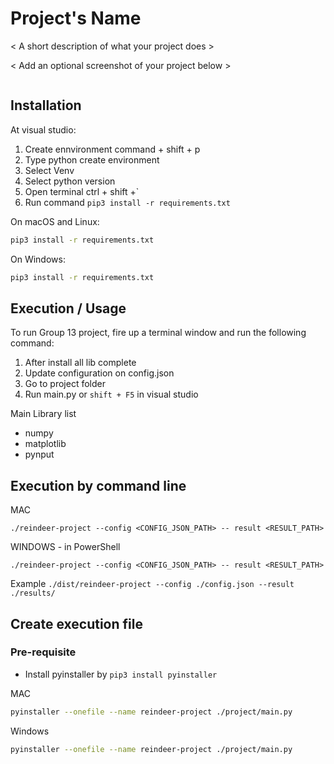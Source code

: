 # Project's Name

< A short description of what your project does >

< Add an optional screenshot of your project below >

![]()

<!-- **Table of Contents**

- [Installation](#installation)
- [Execution / Usage](#execution--usage)
- [Technologies](#technologies)
- [Features](#features)
- [Contributing](#contributing)
- [Contributors](#contributors)
- [Author](#author)
- [Change log](#change-log)
- [License](#license) -->

## Installation
At visual studio:
1. Create ennvironment command + shift + p 
2. Type python create environment
3. Select Venv
4. Select python version
5. Open terminal ctrl + shift +`
5. Run command `pip3 install -r requirements.txt`

On macOS and Linux:

```sh
pip3 install -r requirements.txt
```

On Windows:

```sh
pip3 install -r requirements.txt
```

## Execution / Usage

To run Group 13 project, fire up a terminal window and run the following command:
1. After install all lib complete
2. Update configuration on config.json
3. Go to project folder
4. Run main.py or `shift + F5` in visual studio

Main Library list
- numpy
- matplotlib
- pynput

## Execution by command line
MAC
```
./reindeer-project --config <CONFIG_JSON_PATH> -- result <RESULT_PATH>
```

WINDOWS - in PowerShell
```
./reindeer-project --config <CONFIG_JSON_PATH> -- result <RESULT_PATH>
```
Example
`./dist/reindeer-project --config ./config.json --result ./results/`



## Create execution file

### Pre-requisite
- Install pyinstaller by `pip3 install pyinstaller`

MAC
```sh
pyinstaller --onefile --name reindeer-project ./project/main.py
```

Windows
```sh
pyinstaller --onefile --name reindeer-project ./project/main.py
```


<!-- 
## Technologies

< Project's name > uses the following technologies and tools:

- [Python](https://www.python.org/): ![Python](https://img.shields.io/badge/python-3670A0?style=for-the-badge&logo=python&logoColor=ffdd54)
- ...

## Features

< Project's name > currently has the following set of features:

- Support for...
- ...

## Contributing

To contribute to the development of < project's name >, follow the steps below:

1. Fork < project's name > from <https://github.com/yourusername/yourproject/fork>
2. Create your feature branch (`git checkout -b feature-new`)
3. Make your changes
4. Commit your changes (`git commit -am 'Add some new feature'`)
5. Push to the branch (`git push origin feature-new`)
6. Create a new pull request

## Contributors

Here's the list of people who have contributed to < project's name >:

- John Doe – [@JohnDoeTwitter](https://twitter.com/< username >) – john@example.com
- Jane Doe – [@JaneDoeTwitter](https://twitter.com/< username >) – jane@example.com

The < project's name > development team really appreciates and thanks the time and effort that all these fellows have put into the project's growth and improvement.

## Author

< Author's name > – [@AuthorTwitter](https://twitter.com/< username >) – author@example.com

## Change log

- 0.0.2
    - Polish the user interface
- 0.0.1
    - First working version
- ...

## License

< project's name > is distributed under the < license > license. See [`LICENSE`](LICENSE.md) for more details. -->